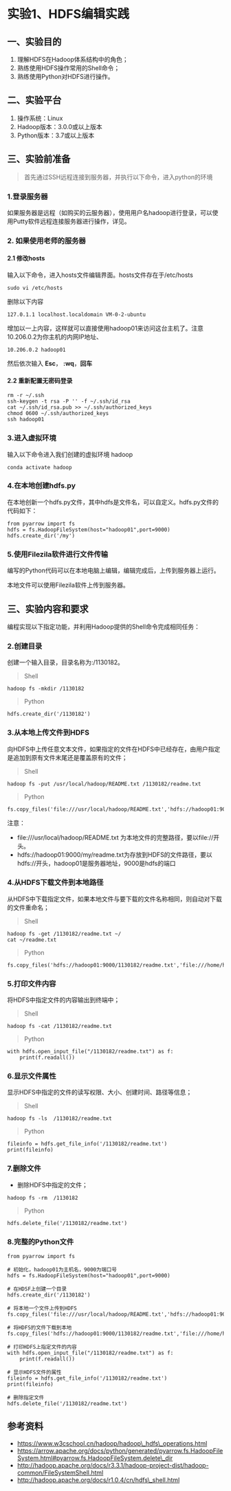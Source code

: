 # 实验1、HDFS编辑实践

## 一、实验目的

1. 理解HDFS在Hadoop体系结构中的角色；
2. 熟练使用HDFS操作常用的Shell命令；
3. 熟练使用Python对HDFS进行操作。

## 二、实验平台

1. 操作系统：Linux
2. Hadoop版本：3.0.0或以上版本
3. Python版本：3.7或以上版本

## 三、实验前准备

> 首先通过SSH远程连接到服务器，并执行以下命令，进入python的环境

### 1.登录服务器

如果服务器是远程（如购买的云服务器），使用用户名hadoop进行登录，可以使用Putty软件远程连接服务器进行操作，详见。

### 2. 如果使用老师的服务器

#### 2.1  修改hosts

输入以下命令，进入hosts文件编辑界面。hosts文件存在于/etc/hosts

```
sudo vi /etc/hosts
```

删除以下内容

```
127.0.1.1 localhost.localdomain VM-0-2-ubuntu
```

增加以一上内容，这样就可以直接使用hadoop01来访问这台主机了。注意10.206.0.2为你主机的内网IP地址、

```
10.206.0.2 hadoop01
```

然后依次输入 **Esc**， **:wq**，**回车**

#### 2.2 重新配置无密码登录

```
rm -r ~/.ssh
ssh-keygen -t rsa -P '' -f ~/.ssh/id_rsa
cat ~/.ssh/id_rsa.pub >> ~/.ssh/authorized_keys
chmod 0600 ~/.ssh/authorized_keys
ssh hadoop01
```

### 3.进入虚拟环境

输入以下命令进入我们创建的虚拟环境 hadoop

```
conda activate hadoop
```

### 4.在本地创建hdfs.py

在本地创新一个hdfs.py文件，其中hdfs是文件名，可以自定义。hdfs.py文件的代码如下：

```
from pyarrow import fs
hdfs = fs.HadoopFileSystem(host="hadoop01",port=9000)
hdfs.create_dir('/my')
```

### 5.使用Filezila软件进行文件传输

编写的Python代码可以在本地电脑上编辑，编辑完成后，上传到服务器上运行。

本地文件可以使用Filezila软件上传到服务器。

## 三、实验内容和要求

编程实现以下指定功能，并利用Hadoop提供的Shell命令完成相同任务：

### 2.创建目录

创建一个输入目录，目录名称为:/1130182。

> Shell

```
hadoop fs -mkdir /1130182  
```

> Python

```
hdfs.create_dir('/1130182')
```

### 3.从本地上传文件到HDFS

向HDFS中上传任意文本文件，如果指定的文件在HDFS中已经存在，由用户指定是追加到原有文件末尾还是覆盖原有的文件；

> Shell

```
hadoop fs -put /usr/local/hadoop/README.txt /1130182/readme.txt 
```

> Python

```
fs.copy_files('file:///usr/local/hadoop/README.txt','hdfs://hadoop01:9000/1130182/readme.txt')
```

注意：

* file:///usr/local/hadoop/README.txt 为本地文件的完整路径，要以file://开头。
* hdfs://hadoop01:9000/my/readme.txt为存放到HDFS的文件路径，要以hdfs://开头，hadoop01是服务器地址，9000是hdfs的端口

### 4.从HDFS下载文件到本地路径

从HDFS中下载指定文件，如果本地文件与要下载的文件名称相同，则自动对下载的文件重命名；

> Shell

```
hadoop fs -get /1130182/readme.txt ~/
cat ~/readme.txt
```

> Python

```
fs.copy_files('hdfs://hadoop01:9000/1130182/readme.txt','file:///home/hadoop/code/readme.txt')

```

### 5.打印文件内容

将HDFS中指定文件的内容输出到终端中；

> Shell

```
hadoop fs -cat /1130182/readme.txt 
```

> Python

```
with hdfs.open_input_file("/1130182/readme.txt") as f:
    print(f.readall())
```

### 6.显示文件属性

显示HDFS中指定的文件的读写权限、大小、创建时间、路径等信息；

> Shell

```
hadoop fs -ls  /1130182/readme.txt
```

> Python

```
fileinfo = hdfs.get_file_info('/1130182/readme.txt')
print(fileinfo)
```

### 7.删除文件

* 删除HDFS中指定的文件；

```
hadoop fs -rm  /1130182 
```

> Python

```
hdfs.delete_file('/1130182/readme.txt')
```

### 8.完整的Python文件

```
from pyarrow import fs

# 初始化，hadoop01为主机名，9000为端口号
hdfs = fs.HadoopFileSystem(host="hadoop01",port=9000)

# 在HDSF上创建一个目录
hdfs.create_dir('/1130182')

# 将本地一个文件上传到HDFS
fs.copy_files('file:///usr/local/hadoop/README.txt','hdfs://hadoop01:9000/1130182/readme.txt')

# 将HDFS的文件下载到本地
fs.copy_files('hdfs://hadoop01:9000/1130182/readme.txt','file:///home/hadoop/code/readme.txt')

# 打印HDFS上指定文件的内容
with hdfs.open_input_file("/1130182/readme.txt") as f:
    print(f.readall())

# 显示HDFS文件的属性
fileinfo = hdfs.get_file_info('/1130182/readme.txt')
print(fileinfo)

# 删除指定文件
hdfs.delete_file('/1130182/readme.txt')
```

## 参考资料

* https://www.w3cschool.cn/hadoop/hadoop\_hdfs\_operations.html
* https://arrow.apache.org/docs/python/generated/pyarrow.fs.HadoopFileSystem.html#pyarrow.fs.HadoopFileSystem.delete\_dir
* http://hadoop.apache.org/docs/r3.3.1/hadoop-project-dist/hadoop-common/FileSystemShell.html
* http://hadoop.apache.org/docs/r1.0.4/cn/hdfs\_shell.html

